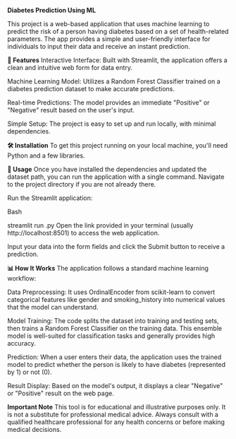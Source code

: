 **Diabetes Prediction Using ML**
 
This project is a web-based application that uses machine learning to predict the risk of a person having diabetes based on a set of health-related parameters. The app provides a simple and user-friendly interface for individuals to input their data and receive an instant prediction.

**🌟 Features**
Interactive Interface: Built with Streamlit, the application offers a clean and intuitive web form for data entry.

Machine Learning Model: Utilizes a Random Forest Classifier trained on a diabetes prediction dataset to make accurate predictions.

Real-time Predictions: The model provides an immediate "Positive" or "Negative" result based on the user's input.

Simple Setup: The project is easy to set up and run locally, with minimal dependencies.

**🛠️ Installation**
To get this project running on your local machine, you'll need Python and a few libraries.

**🚀 Usage**
Once you have installed the dependencies and updated the dataset path, you can run the application with a single command.
Navigate to the project directory if you are not already there.

Run the Streamlit application:

Bash

streamlit run <your-python-file-name>.py
Open the link provided in your terminal (usually http://localhost:8501) to access the web application.

Input your data into the form fields and click the Submit button to receive a prediction.

**📊 How It Works**
The application follows a standard machine learning workflow:

Data Preprocessing: It uses OrdinalEncoder from scikit-learn to convert categorical features like gender and smoking_history into numerical values that the model can understand.

Model Training: The code splits the dataset into training and testing sets, then trains a Random Forest Classifier on the training data. This ensemble model is well-suited for classification tasks and generally provides high accuracy.

Prediction: When a user enters their data, the application uses the trained model to predict whether the person is likely to have diabetes (represented by 1) or not (0).

Result Display: Based on the model's output, it displays a clear "Negative" or "Positive" result on the web page.

**Important Note**
This tool is for educational and illustrative purposes only. It is not a substitute for professional medical advice. Always consult with a qualified healthcare professional for any health concerns or before making medical decisions.

